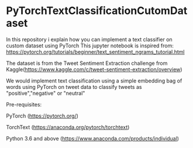# PyTorchTextClassificationCutomDataset
In this repository i explain how you can implement a text classifier on custom dataset using PyTorch
This jupyter  notebook  is inspired from: https://pytorch.org/tutorials/beginner/text_sentiment_ngrams_tutorial.html

The dataset is from the Tweet Sentiment Extraction challenge from Kaggle(https://www.kaggle.com/c/tweet-sentiment-extraction/overview)

We would implement text classification using a simple embedding bag of words using PyTorch on tweet data to classify tweets as "positive","negative" or "neutral"


Pre-requisites:

PyTorch (https://pytorch.org/)

TorchText (https://anaconda.org/pytorch/torchtext)

Python 3.6 and above (https://www.anaconda.com/products/individual)
